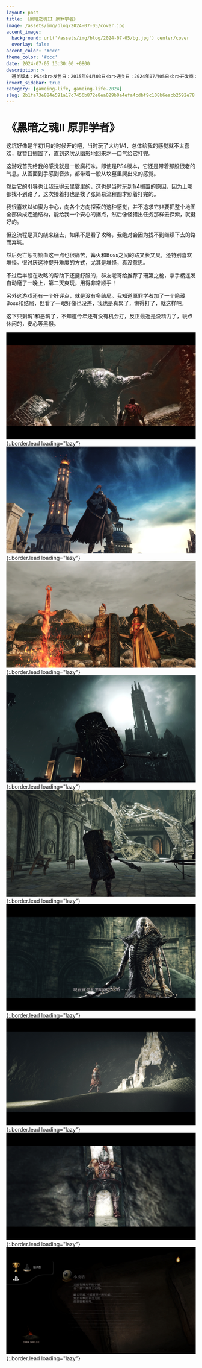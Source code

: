 ```yaml
---
layout: post
title: 《黑暗之魂II 原罪学者》
image: /assets/img/blog/2024-07-05/cover.jpg
accent_image: 
  background: url('/assets/img/blog/2024-07-05/bg.jpg') center/cover
  overlay: false
accent_color: '#ccc'
theme_color: '#ccc'
date: 2024-07-05 13:30:00 +0800
description: >
  通关版本：PS4<br>发售日：2015年04月03日<br>通关日：2024年07月05日<br>开发商：From Software<br>发行商：BNEI
invert_sidebar: true
category: [gameing-life, gameing-life-2024]
slug: 2b1fa73e884e591a17c7456b872e8ea029b0a4efa4cdbf9c108b6eacb2592e78
---
```


# 《黑暗之魂II 原罪学者》

这坑好像是年初1月的时候开的吧，当时玩了大约1/4，总体给我的感觉就不太喜欢，就暂且搁置了，直到这次从幽影地回来才一口气给它打完。

这游戏首先给我的感觉就是一股腐朽味。即使是PS4版本，它还是带着那股很老的气息，从画面到手感到音效，都带着一股从坟墓里爬出来的感觉。

然后它的引导也让我玩得云里雾里的，这也是当时玩到1/4搁置的原因，因为上哪都找不到路了，这次接着打也是找了张简易流程图才照着打完的。

我很喜欢以如蜜为中心，向各个方向探索的这种感觉，并不追求它非要把整个地图全部做成连通结构，能给我一个安心的据点，然后像怪猎出任务那样去探索，就挺好的。

但这流程是真的绕来绕去，如果不是看了攻略，我绝对会因为找不到继续下去的路而弃坑。

然后死亡惩罚锁血这一点也很痛苦，篝火和Boss之间的路又长又臭，还特别喜欢堆怪。很讨厌这种提升难度的方式，尤其是堆怪，真没意思。

不过后半段在攻略的帮助下还挺舒服的，群友老哥给推荐了珊第之枪，拿手柄连发自动磨了一晚上，第二天爽玩，用得非常顺手！

另外这游戏还有一个好评点，就是没有多结局。我知道原罪学者加了一个隐藏Boss和结局，但看了一眼好像也没差，我也是真累了，懒得打了，就这样吧。

这下只剩魂1和恶魂了，不知道今年还有没有机会打，反正最近是没精力了，玩点休闲的，安心等黑猴。

![](/assets/img/blog/2024-07-05/1.jpg){:.border.lead loading="lazy"}
![](/assets/img/blog/2024-07-05/2.jpg){:.border.lead loading="lazy"}
![](/assets/img/blog/2024-07-05/3.jpg){:.border.lead loading="lazy"}
![](/assets/img/blog/2024-07-05/4.jpg){:.border.lead loading="lazy"}
![](/assets/img/blog/2024-07-05/5.jpg){:.border.lead loading="lazy"}
![](/assets/img/blog/2024-07-05/6.jpg){:.border.lead loading="lazy"}
![](/assets/img/blog/2024-07-05/7.jpg){:.border.lead loading="lazy"}
![](/assets/img/blog/2024-07-05/8.jpg){:.border.lead loading="lazy"}
![](/assets/img/blog/2024-07-05/9.jpg){:.border.lead loading="lazy"}
